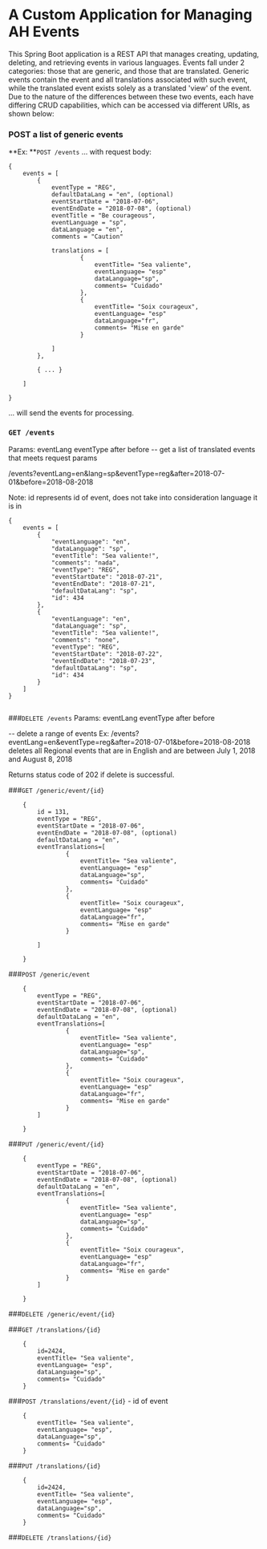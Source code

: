 # A Custom Application for Managing AH Events

This Spring Boot application is a REST API that manages creating, updating, deleting, and retrieving events in various languages. Events fall under 2 categories: those that are generic, and those that are translated. Generic events contain the event and all translations associated with such event, while the translated event exists solely as a translated 'view' of the event. Due to the nature of the differences between these two events, each have differing CRUD capabilities, which can be accessed via different URIs, as shown below:



### POST a list of generic events

**Ex: **`POST /events` 
... with request body:

```
{
	events = [
		{
			eventType = "REG",
   			defaultDataLang = "en", (optional)
   			eventStartDate = "2018-07-06",
   			eventEndDate = "2018-07-08", (optional)
   			eventTitle = "Be courageous",
   			eventLanguage = "sp",
   			dataLanguage = "en",
   			comments = "Caution"
   	
   			translations = [
   					{
   						eventTitle= "Sea valiente",
   						eventLanguage= "esp"
   						dataLanguage="sp",
   						comments= "Cuidado"
   					},
  					{
  						eventTitle= "Soix courageux",
   						eventLanguage= "esp"
   						dataLanguage="fr",
   						comments= "Mise en garde"
  					}
	   
   			]
   		},
   
   		{ ... }
 	   
   	]
   
}  
```
... will send the events for processing.


### `GET /events` 
Params: eventLang
eventType
after
before
-- get a list of translated events that meets request params



/events?eventLang=en&lang=sp&eventType=reg&after=2018-07-01&before=2018-08-2018

Note: id represents id of event, does not take into consideration language it is in

```
{
 	events = [
  		{
  			"eventLanguage": "en",
 			"dataLanguage": "sp",
  			"eventTitle": "Sea valiente!",
  			"comments": "nada",
  			"eventType": "REG",
 			"eventStartDate": "2018-07-21",
 			"eventEndDate": "2018-07-21",
  			"defaultDataLang": "sp",
	 		"id": 434
	 	},
	 	{
	 		"eventLanguage": "en",
	 		"dataLanguage": "sp",
	 		"eventTitle": "Sea valiente!",
	 		"comments": "none",
	 		"eventType": "REG",
	 		"eventStartDate": "2018-07-22",
 			"eventEndDate": "2018-07-23",
  			"defaultDataLang": "sp",
	 		"id": 434
	 	}
  	]
}
	  
```







###`DELETE /events`
Params: eventLang
eventType
after
before

-- delete a range of events
Ex: /events?eventLang=en&eventType=reg&after=2018-07-01&before=2018-08-2018
deletes all Regional events that are in English and are between July 1, 2018 and August 8, 2018

Returns status code of 202 if delete is successful.







###`GET /generic/event/{id}`

```
 	{
	 	id = 131,
	  	eventType = "REG",
	   	eventStartDate = "2018-07-06",
	   	eventEndDate = "2018-07-08", (optional)
 	   	defaultDataLang = "en",
 	   	eventTranslations=[
 	   			{
 	   				eventTitle= "Sea valiente",
 	   				eventLanguage= "esp"
 	   				dataLanguage="sp",
 	   				comments= "Cuidado"
 	   			},
 	   			{
 	   				eventTitle= "Soix courageux",
 	   				eventLanguage= "esp"
 	   				dataLanguage="fr",
 	   				comments= "Mise en garde"
 	  			}
 	   
 	   	]
 	   
 	}
 ``` 

###`POST /generic/event`
```
 	{
	  	eventType = "REG",
	   	eventStartDate = "2018-07-06",
	   	eventEndDate = "2018-07-08", (optional)
 	   	defaultDataLang = "en",
 	   	eventTranslations=[
 	   			{
 	   				eventTitle= "Sea valiente",
 	   				eventLanguage= "esp"
 	   				dataLanguage="sp",
 	   				comments= "Cuidado"
 	   			},
 	   			{
 	   				eventTitle= "Soix courageux",
 	   				eventLanguage= "esp"
 	   				dataLanguage="fr",
 	   				comments= "Mise en garde"
 	  			}
 	   	]
 	   
 	}
``` 	  


###`PUT /generic/event/{id}`
```
 	{
	  	eventType = "REG",
	   	eventStartDate = "2018-07-06",
	   	eventEndDate = "2018-07-08", (optional)
 	   	defaultDataLang = "en",
 	   	eventTranslations=[
 	   			{
 	   				eventTitle= "Sea valiente",
 	   				eventLanguage= "esp"
 	   				dataLanguage="sp",
 	   				comments= "Cuidado"
 	   			},
 	   			{
 	   				eventTitle= "Soix courageux",
 	   				eventLanguage= "esp"
 	   				dataLanguage="fr",
 	   				comments= "Mise en garde"
 	  			}
 	   	]
 	   
 	}
 ```  


###`DELETE /generic/event/{id}`


###`GET /translations/{id}`
```
 	{
	 	id=2424,
 	   	eventTitle= "Sea valiente",
 	   	eventLanguage= "esp",
 	   	dataLanguage="sp",
 	   	comments= "Cuidado"
 	}
``` 

###`POST /translations/event/{id}` - id of event

```
 	{
 	  	eventTitle= "Sea valiente",
 	  	eventLanguage= "esp",
 	  	dataLanguage="sp",
 	  	comments= "Cuidado"
 	}
 ```

###`PUT /translations/{id}`

```
 	{
	 	id=2424,
 	  	eventTitle= "Sea valiente",
 	   	eventLanguage= "esp",
 	   	dataLanguage="sp",
 	   	comments= "Cuidado"
 	}
```


###`DELETE /translations/{id}`


